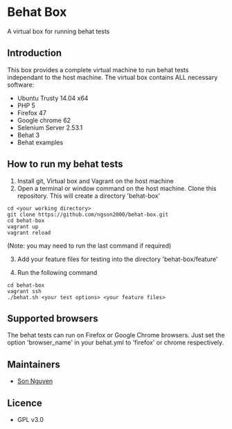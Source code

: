 # Behat Box #
A virtual box for running behat tests
## Introduction ##
This box provides a complete virtual machine to run behat tests independant to the host machine. The virtual box contains ALL necessary software:
- Ubuntu Trusty 14.04 x64
- PHP 5
- Firefox 47
- Google chrome 62
- Selenium Server 2.53.1
- Behat 3
- Behat examples
## How to run my behat tests ##
1. Install git, Virtual box and Vagrant on the host machine
2. Open a terminal or window command on the host machine. Clone this repository. This will create a directory 'behat-box'
```code
cd <your working directory>
git clone https://github.com/ngson2000/behat-box.git
cd behat-box
vagrant up
vagrant reload
```
(Note: you may need to run the last command if required)

3. Add your feature files for testing into the directory 'behat-box/feature'

4. Run the following command
```code
cd behat-box
vagrant ssh
./behat.sh <your test options> <your feature files>
```
## Supported browsers
The behat tests can run on Firefox or Google Chrome browsers. Just set the option 'browser_name' in your behat.yml to 'firefox' or chrome respectively.

## Maintainers ##

* [Son Nguyen](mailto:ngson2000@yahoo.com)

## Licence ##

* GPL v3.0
